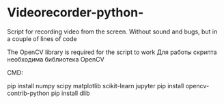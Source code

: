 # Videorecorder-python-
Script for recording video from the screen. Without sound and bugs, but in a couple of lines of code

The OpenCV library is required for the script to work
Для работы скрипта необходима библиотека OpenCV


CMD:

pip install numpy scipy matplotlib scikit-learn jupyter
pip install opencv-contrib-python
pip install dlib

